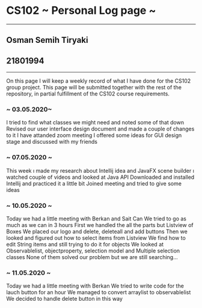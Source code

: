 # CS102 ~ Personal Log page ~
****
## Osman Semih Tiryaki 
## 21801994
****

On this page I will keep a weekly record of what I have done for the CS102 group project. This page will be submitted together with the rest of the repository, in partial fulfillment of the CS102 course requirements.

### ~ 03.05.2020~
I tried to find what classes we might need and noted some of that down
Revised our user interface design document and made a couple of changes to it
I have attanded zoom meeting 
I offered some ideas for GUI design stage and discussed with my friends

### ~ 07.05.2020 ~
This week ı made my research about Intellij idea and JavaFX scene builder
ı watched couple of videos and looked at Java API 
Downloaded and installed Intellij and practiced it a little bit 
Joined meeting and tried to give some ideas

### ~ 10.05.2020 ~
Today we had a little meeting with Berkan and Sait Can 
We tried to go as much as we can in 3 hours
First we handled the all the parts but Listview of Boxes
We placed our logo and delete, deleteall and add buttons 
Then we looked and figured out how to select items from Listview 
We find how to edit String items and still trying to do it for objects
We looked at Observablelist, objectproperty, selection model and Multiple selection classes
None of them solved our problem but we are still searching... 

### ~ 11.05.2020 ~
Today we had a little meeting with Berkan
We tried to write code for the lauch button for an hour
We managed to convert arraylist to observablelist
We decided to handle delete button in this way

